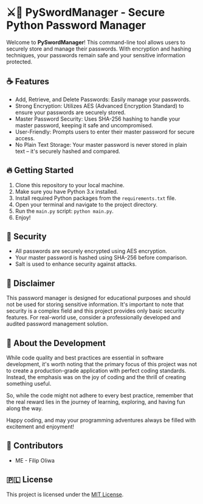 # ⚔️🐍 PySwordManager - Secure Python Password Manager

Welcome to **PySwordManager**! This command-line tool allows users to securely store and manage their passwords. With encryption and hashing techniques, your passwords remain safe and your sensitive information protected.

## ☕ Features

- Add, Retrieve, and Delete Passwords: Easily manage your passwords.
- Strong Encryption: Utilizes AES (Advanced Encryption Standard) to ensure your passwords are securely stored.
- Master Password Security: Uses SHA-256 hashing to handle your master password, keeping it safe and uncompromised.
- User-Friendly: Prompts users to enter their master password for secure access.
- No Plain Text Storage: Your master password is never stored in plain text – it's securely hashed and compared.

## 🔥 Getting Started

1. Clone this repository to your local machine.
2. Make sure you have Python 3.x installed.
3. Install required Python packages from the `requirements.txt` file.
4. Open your terminal and navigate to the project directory.
5. Run the `main.py` script: `python main.py`.
6. Enjoy!

## 🔐 Security

- All passwords are securely encrypted using AES encryption.
- Your master password is hashed using SHA-256 before comparison.
- Salt is used to enhance security against attacks.

## 💾 Disclaimer

This password manager is designed for educational purposes and should not be used for storing sensitive information. It's important to note that security is a complex field and this project provides only basic security features. For real-world use, consider a professionally developed and audited password management solution.

## 🧭 About the Development

While code quality and best practices are essential in software development, it's worth noting that the primary focus of this project was not to create a production-grade application with perfect coding standards. Instead, the emphasis was on the joy of coding and the thrill of creating something useful.

So, while the code might not adhere to every best practice, remember that the real reward lies in the journey of learning, exploring, and having fun along the way.

Happy coding, and may your programming adventures always be filled with excitement and enjoyment!

## 🦸 Contributors

- ME - Filip Oliwa

## 🇵🇱 License

This project is licensed under the [MIT License](LICENSE).